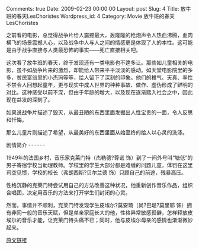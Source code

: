 Comments: true
Date: 2009-02-23 00:00:00
Layout: post
Slug: 4
Title: 放牛班的春天LesChoristes
Wordpress_id: 4
Category: Movie
放牛班的春天LesChoristes

  


之前看的电影，总觉得战争片给人震撼最大，轰隆隆的枪炮声令人热血沸腾，血肉横飞的场景震撼人心，以及战争中人与人之间的情感更是体现了人的本性。这可能是由于战争直接与人类最恐怖的事实——死亡直接相关吧。




这次看了放牛班的春天，终于发现还有一类电影也不遑多让。那些如儿童相关的电影，虽不如战争片来的激烈，却能给人带来平平淡淡的感动。如天堂电影院里的多多，贫民富翁里的小杰玛等等，给人留下了深刻的印象。他们的稚气、天真、率性不禁令人回想起童年，更与现实中成人世界的种种事故、做作、虚伪形成了鲜明的对比。这种感受以前不深，但由于年龄的增大，以及现在逐渐踏入社会之中，因此现在益发的深刻了。




如果说战争片描述了毁灭，从最丑陋的东西里面发掘出人性宝贵的一面，令人反思和忏悔。




那么儿童片则描述了希望，从最美好的东西里面从始至终的给人以心灵的洗涤。




剧情简介  · · · · · ·




1949年的法国乡村，音乐家克莱门特（杰勒德?尊诺 饰）到了一间外号叫“塘低”的男子寄宿学校当助理教师。学校里的学生大部分都是难缠的问题儿童，体罚在这里司空见惯，学校的校长（弗朗西斯?贝尔兰德 饰）只顾自己的前途，残暴高压。




性格沉静的克莱门特尝试用自己的方法改善这种状况，他重新创作音乐作品，组织合唱团，决定用音乐的方法来打开学生们封闭的心灵。




然而，事情并不顺利，克莱门特发现学生皮埃尔?莫安琦（尚?巴堤?莫里耶 饰）拥有非同一般的音乐天赋，但是单亲家庭长大的他，性格异常敏感孤僻，怎样释放皮埃尔的音乐才能，让克莱门特头痛不已；同时，他与皮埃尔母亲的感情也渐渐微妙起来。




[原文链接](http://lw02nju.blog.163.com/blog/static/11160279200912321927920/)
